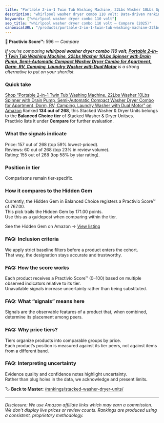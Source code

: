 ```yaml
---
title: "Portable 2-in-1 Twin Tub Washing Machine, 22Lbs Washer 10Lbs Spinner with Drain Pump, Semi-Automatic Compact Washer Dryer Combo for Apartment, Dorm, RV, Camping, Laundry Washer with Dual Motor"
description: "whirlpool washer dryer combo 110 volt: Data-driven ranking using the Practivio Score™. Positioned by quality, value, demand, findability, momentum."
keywords: ["whirlpool washer dryer combo 110 volt"]
seo_title: "whirlpool washer dryer combo 110 volt — Compare (2025)"
canonicalURL: "/products/portable-2-in-1-twin-tub-washing-machine-22lbs-washer-10lbs-spinner-with-drain-pump-semi-automatic-compact-washer-dryer-combo-for-apartment-dorm-rv-camping-laundry-washer-with-dual-motor-B0DD7F8SH8/"
---
```


**🛒 Practivio Score™:** 596 — _Compare_


*If you're comparing **whirlpool washer dryer combo 110 volt**, **[Portable 2-in-1 Twin Tub Washing Machine, 22Lbs Washer 10Lbs Spinner with Drain Pump, Semi-Automatic Compact Washer Dryer Combo for Apartment, Dorm, RV, Camping, Laundry Washer with Dual Motor](https://www.amazon.com/dp/B0DD7F8SH8?tag=practivio-20)** is a strong alternative to put on your shortlist.*
### Quick take
[Shop “Portable 2-in-1 Twin Tub Washing Machine, 22Lbs Washer 10Lbs Spinner with Drain Pump, Semi-Automatic Compact Washer Dryer Combo for Apartment, Dorm, RV, Camping, Laundry Washer with Dual Motor” on Amazon](https://www.amazon.com/dp/B0DD7F8SH8?tag=practivio-20)
Ranked **134 out of 268**, this Stacked Washer & Dryer Units belongs to the **Balanced Choice tier** of Stacked Washer & Dryer Unitses.  
Practivio lists it under **Compare** for further evaluation.

### What the signals indicate
Price: 157 out of 268 (top 59% lowest-priced).  
Reviews: 60 out of 268 (top 23% in review volume).  
Rating: 155 out of 268 (top 58% by star rating).  

### Position in tier
Comparisons remain tier-specific.

### How it compares to the Hidden Gem
Currently, the Hidden Gem in Balanced Choice registers a Practivio Score™ of 767.00.  
This pick trails the Hidden Gem by 171.00 points.  
Use this as a guidepost when comparing within the tier.  

See the Hidden Gem on Amazon → [View listing](https://www.amazon.com/dp/B09YLKMHLH?tag=practivio-20)

### FAQ: Inclusion criteria
We apply strict baseline filters before a product enters the cohort.  
That way, the designation stays accurate and trustworthy.

### FAQ: How the score works
Each product receives a Practivio Score™ (0–100) based on multiple observed indicators relative to its tier.  
Unavailable signals increase uncertainty rather than being substituted.

### FAQ: What “signals” means here
Signals are the observable features of a product that, when combined, determine its placement among peers.

### FAQ: Why price tiers?
Tiers organize products into comparable groups by price.  
Each product’s position is measured against its tier peers, not against items from a different band.

### FAQ: Interpreting uncertainty
Evidence quality and confidence notes highlight uncertainty.  
Rather than plug holes in the data, we acknowledge and present limits.

<!-- Missing template for Compare/CompareWithinPriceClass -->


🏷️ **Back to Master:** [/rankings/stacked-washer-dryer-units/](/rankings/stacked-washer-dryer-units/)

---
_Disclosure: We use Amazon affiliate links which may earn a commission. We don’t display live prices or review counts. Rankings are produced using a consistent, proprietary methodology._
